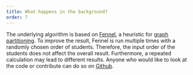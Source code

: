 ```yaml
---
title: What happens in the background?
order: 7
---
```


The underlying algorithm is based on <a href="https://dl.acm.org/doi/abs/10.1145/2556195.2556213" rel="noopener" target="_blank">Fennel</a>, a heuristic for <a href="https://en.wikipedia.org/wiki/Graph_partition" rel="noopener" target="_blank">graph partitioning</a>. To improve the result, Fennel is run multiple times with a randomly chosen order of students. Therefore, the input order of the students does not affect the overall result. Furthermore, a repeated calculation may lead to different results. Anyone who would like to look at the code or contribute can do so on <a href="https://github.com/klaemo/dividi" target="_blank" rel="noopener">Github</a >.
